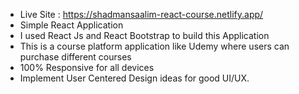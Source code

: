 * Live Site : https://shadmansaalim-react-course.netlify.app/
* Simple React Application
* I used React Js and React Bootstrap to build this Application
* This is a course platform application like Udemy where users can purchase different courses
* 100% Responsive for all devices
* Implement User Centered Design ideas for good UI/UX.
